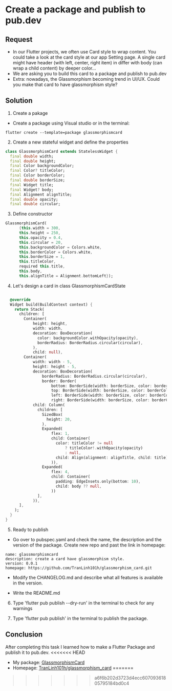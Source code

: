 # Create a package and publish to pub.dev

## Request

- In our Flutter projects, we often use Card style to wrap content. You could take a look at the card style at our app Setting page. A single card might have header (with left, center, right item) in differ with body (can wrap a child content) by deeper color...
- We are asking you to build this card to a package and publish to pub.dev
- Extra: nowadays, the Glassmorphism becoming trend in UI/UX. Could you make that card to have glassmorphism style?

## Solution

1. Create a pakage

- Create a package using Visual studio or in the terminal:

```
flutter create --template=package glassmorphismcard
```

2. Create a new stateful widget and define the properties

```dart
class GlassmorphismCard extends StatelessWidget {
  final double width;
  final double height;
  final Color backgroundColor;
  final Color? titleColor;
  final Color borderColor;
  final double borderSize;
  final Widget title;
  final Widget? body;
  final Alignment alignTitle;
  final double opacity;
  final double circular;

```
3. Define constructor

```dart
GlassmorphismCard(
      {this.width = 300,
      this.height = 250,
      this.opacity = 0.4,
      this.circular = 20,
      this.backgroundColor = Colors.white,
      this.borderColor = Colors.white,
      this.borderSize = 1,
      this.titleColor,
      required this.title,
      this.body,
      this.alignTitle = Alignment.bottomLeft});
```

4. Let's design a card in class GlassmorphismCardState

```dart

  @override
  Widget build(BuildContext context) {
    return Stack(
      children: [
        Container(
            height: height,
            width: width,
            decoration: BoxDecoration(
              color: backgroundColor.withOpacity(opacity),
              borderRadius: BorderRadius.circular(circular),
            ),
            child: null),
        Container(
            width: width - 5,
            height: height - 5,
            decoration: BoxDecoration(
                borderRadius: BorderRadius.circular(circular),
                border: Border(
                    bottom: BorderSide(width: borderSize, color: borderColor),
                    top: BorderSide(width: borderSize, color: borderColor),
                    left: BorderSide(width: borderSize, color: borderColor),
                    right: BorderSide(width: borderSize, color: borderColor))),
            child: Column(
              children: [
                SizedBox(
                  height: 20,
                ),
                Expanded(
                    flex: 1,
                    child: Container(
                      color: titleColor != null
                          ? titleColor!.withOpacity(opacity)
                          : null,
                      child: Align(alignment: alignTitle, child: title),
                    )),
                Expanded(
                    flex: 4,
                    child: Container(
                      padding: EdgeInsets.only(bottom: 10),
                      child: body ?? null,
                    ))
              ],
            )),
      ],
    );
  }
}
```

5. Ready to publish

- Go over to pubspec.yaml and check the name, the description and the version of the package. Create new repo and past the link in homepage:

```
name: glassmorphismcard
description: create a card have glassmorphism style.
version: 0.0.1
homepage: https://github.com/TranLinh101h/glassmorphism_card.git
```

- Modify the CHANGELOG.md and describe what all features is available in the version.

- Write the README.md

6. Type 'flutter pub publish --dry-run' in the terminal to check for any warnings

7. Type 'flutter pub publish' in the terminal to publish the package.

## Conclusion

After completing this task I learned how to make a Flutter Package and publish it to pub.dev.
<<<<<<< HEAD

- My package: [GlassmorphismCard](https://pub.dev/packages/glassmorphismcard)
- Homepage: [TranLinh101h/glassmorphism_card](https://github.com/TranLinh101h/glassmorphism_card.git)
=======
>>>>>>> a6f6b202d3723d4ecc60709361805795184bd0c4
